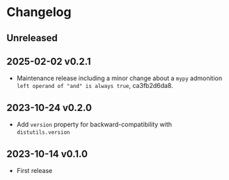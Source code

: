 # Changelog


## Unreleased

## 2025-02-02 v0.2.1
- Maintenance release including a minor change about a `mypy`
  admonition `left operand of "and" is always true`, ca3fb2d6da8.

## 2023-10-24 v0.2.0
- Add `version` property for backward-compatibility with `distutils.version`

## 2023-10-14 v0.1.0
- First release
